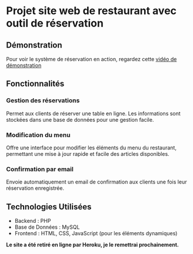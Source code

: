 # Projet site web de restaurant avec outil de réservation


## Démonstration

Pour voir le système de réservation en action, regardez cette [vidéo de démonstration](https://youtu.be/H0g-RFFdGAs)

## Fonctionnalités

### Gestion des réservations

Permet aux clients de réserver une table en ligne. Les informations sont stockées dans une base de données pour une gestion facile.

### Modification du menu

Offre une interface pour modifier les éléments du menu du restaurant, permettant une mise à jour rapide et facile des articles disponibles.

### Confirmation par email

Envoie automatiquement un email de confirmation aux clients une fois leur réservation enregistrée.

## Technologies Utilisées

- Backend : PHP
- Base de Données : MySQL
- Frontend : HTML, CSS, JavaScript (pour les éléments dynamiques)

****Le site a été retiré en ligne par Heroku, je le remettrai prochainement.****
